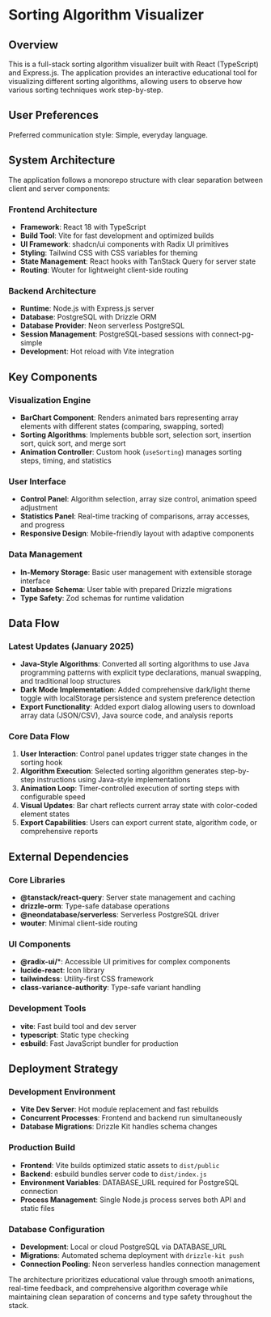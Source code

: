 # Sorting Algorithm Visualizer

## Overview

This is a full-stack sorting algorithm visualizer built with React (TypeScript) and Express.js. The application provides an interactive educational tool for visualizing different sorting algorithms, allowing users to observe how various sorting techniques work step-by-step.

## User Preferences

Preferred communication style: Simple, everyday language.

## System Architecture

The application follows a monorepo structure with clear separation between client and server components:

### Frontend Architecture
- **Framework**: React 18 with TypeScript
- **Build Tool**: Vite for fast development and optimized builds
- **UI Framework**: shadcn/ui components with Radix UI primitives
- **Styling**: Tailwind CSS with CSS variables for theming
- **State Management**: React hooks with TanStack Query for server state
- **Routing**: Wouter for lightweight client-side routing

### Backend Architecture
- **Runtime**: Node.js with Express.js server
- **Database**: PostgreSQL with Drizzle ORM
- **Database Provider**: Neon serverless PostgreSQL
- **Session Management**: PostgreSQL-based sessions with connect-pg-simple
- **Development**: Hot reload with Vite integration

## Key Components

### Visualization Engine
- **BarChart Component**: Renders animated bars representing array elements with different states (comparing, swapping, sorted)
- **Sorting Algorithms**: Implements bubble sort, selection sort, insertion sort, quick sort, and merge sort
- **Animation Controller**: Custom hook (`useSorting`) manages sorting steps, timing, and statistics

### User Interface
- **Control Panel**: Algorithm selection, array size control, animation speed adjustment
- **Statistics Panel**: Real-time tracking of comparisons, array accesses, and progress
- **Responsive Design**: Mobile-friendly layout with adaptive components

### Data Management
- **In-Memory Storage**: Basic user management with extensible storage interface
- **Database Schema**: User table with prepared Drizzle migrations
- **Type Safety**: Zod schemas for runtime validation

## Data Flow

### Latest Updates (January 2025)
- **Java-Style Algorithms**: Converted all sorting algorithms to use Java programming patterns with explicit type declarations, manual swapping, and traditional loop structures
- **Dark Mode Implementation**: Added comprehensive dark/light theme toggle with localStorage persistence and system preference detection
- **Export Functionality**: Added export dialog allowing users to download array data (JSON/CSV), Java source code, and analysis reports

### Core Data Flow
1. **User Interaction**: Control panel updates trigger state changes in the sorting hook
2. **Algorithm Execution**: Selected sorting algorithm generates step-by-step instructions using Java-style implementations
3. **Animation Loop**: Timer-controlled execution of sorting steps with configurable speed
4. **Visual Updates**: Bar chart reflects current array state with color-coded element states
5. **Export Capabilities**: Users can export current state, algorithm code, or comprehensive reports

## External Dependencies

### Core Libraries
- **@tanstack/react-query**: Server state management and caching
- **drizzle-orm**: Type-safe database operations
- **@neondatabase/serverless**: Serverless PostgreSQL driver
- **wouter**: Minimal client-side routing

### UI Components
- **@radix-ui/***: Accessible UI primitives for complex components
- **lucide-react**: Icon library
- **tailwindcss**: Utility-first CSS framework
- **class-variance-authority**: Type-safe variant handling

### Development Tools
- **vite**: Fast build tool and dev server
- **typescript**: Static type checking
- **esbuild**: Fast JavaScript bundler for production

## Deployment Strategy

### Development Environment
- **Vite Dev Server**: Hot module replacement and fast rebuilds
- **Concurrent Processes**: Frontend and backend run simultaneously
- **Database Migrations**: Drizzle Kit handles schema changes

### Production Build
- **Frontend**: Vite builds optimized static assets to `dist/public`
- **Backend**: esbuild bundles server code to `dist/index.js`
- **Environment Variables**: DATABASE_URL required for PostgreSQL connection
- **Process Management**: Single Node.js process serves both API and static files

### Database Configuration
- **Development**: Local or cloud PostgreSQL via DATABASE_URL
- **Migrations**: Automated schema deployment with `drizzle-kit push`
- **Connection Pooling**: Neon serverless handles connection management

The architecture prioritizes educational value through smooth animations, real-time feedback, and comprehensive algorithm coverage while maintaining clean separation of concerns and type safety throughout the stack.